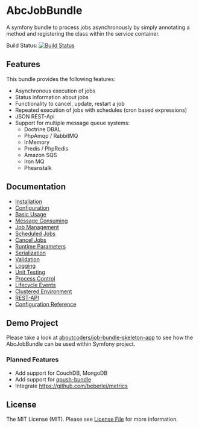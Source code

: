 AbcJobBundle
============

A symfony bundle to process jobs asynchronously by simply annotating a method and registering the class within the service container.

Build Status: [![Build Status](https://travis-ci.org/aboutcoders/job-bundle.svg?branch=master)](https://travis-ci.org/aboutcoders/job-bundle)

## Features

This bundle provides the following features:

- Asynchronous execution of jobs
- Status information about jobs
- Functionality to cancel, update, restart a job
- Repeated execution of jobs with schedules (cron based expressions)
- JSON REST-Api
- Support for multiple message queue systems:
  - Doctrine DBAL
  - PhpAmqp / RabbitMQ
  - InMemory
  - Predis / PhpRedis
  - Amazon SQS
  - Iron MQ
  - Pheanstalk

## Documentation

- [Installation](./Resources/docs/installation.md)
- [Configuration](./Resources/docs/configuration.md)
- [Basic Usage](./Resources/docs/basic-usage.md)
- [Message Consuming](./Resources/docs/message-consuming.md)
- [Job Management](./Resources/docs/job-management.md)
- [Scheduled Jobs](./Resources/docs/scheduled-jobs.md)
- [Cancel Jobs](./Resources/docs/cancel-jobs.md)
- [Runtime Parameters](./Resources/docs/runtime-parameters.md)
- [Serialization](./Resources/docs/serialization.md)
- [Validation](./Resources/docs/validation.md)
- [Logging](./Resources/docs/logging.md)
- [Unit Testing](./Resources/docs/unit-testing.md)
- [Process Control](./Resources/docs/process-control.md)
- [Lifecycle Events](./Resources/docs/lifecycle-events.md)
- [Clustered Environment](./Resources/docs/clustered-environment.md)
- [REST-API](./Resources/docs/rest-api.md)
- [Configuration Reference](./Resources/docs/configuration-reference.md)

## Demo Project

Please take a look at [aboutcoders/job-bundle-skeleton-app](https://github.com/aboutcoders/job-bundle-skeleton-app) to see how the AbcJobBundle can be used within Symfony project.

### Planned Features

- Add support for CouchDB, MongoDB
- Add support for [qpush-bundle](https://www.google.de/webhp?q=qpushbundle)
- Integrate https://github.com/beberlei/metrics

## License

The MIT License (MIT). Please see [License File](./LICENSE) for more information.